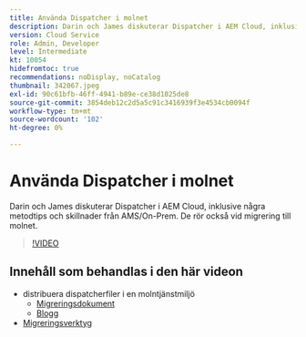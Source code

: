```yaml
---
title: Använda Dispatcher i molnet
description: Darin och James diskuterar Dispatcher i AEM Cloud, inklusive några metodtips och skillnader från AMS/On-Prem. De rör också vid migrering till molnet.
version: Cloud Service
role: Admin, Developer
level: Intermediate
kt: 10054
hidefromtoc: true
recommendations: noDisplay, noCatalog
thumbnail: 342067.jpeg
exl-id: 90c61bfb-46ff-4941-b89e-ce38d1025de8
source-git-commit: 3854deb12c2d5a5c91c3416939f3e4534cb0094f
workflow-type: tm+mt
source-wordcount: '102'
ht-degree: 0%

---
```



# Använda Dispatcher i molnet

Darin och James diskuterar Dispatcher i AEM Cloud, inklusive några metodtips och skillnader från AMS/On-Prem. De rör också vid migrering till molnet.

>[!VIDEO](https://video.tv.adobe.com/v/342067/)

## Innehåll som behandlas i den här videon

+ distribuera dispatcherfiler i en molntjänstmiljö
   + [Migreringsdokument](https://experienceleague.adobe.com/docs/experience-manager-cloud-manager/using/getting-started/dispatcher-configurations.html)
   + [Blogg](https://medium.com/adobetech/migrating-a-dispatcher-configuration-from-managed-services-to-aem-as-a-cloud-service-fa8a80d242ee)
+ [Migreringsverktyg](https://github.com/adobe/aio-cli-plugin-aem-cloud-service-migration)
